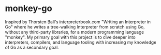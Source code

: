 # monkey-go

Inspired by Thorsten Ball's interpreterbook.com "Writing an Interpreter in Go" where he writes a tree-walking Interpreter from scratch using Go, without any third-party libraries, for a modern programming language "monkey". My primary goal with this project is to dive deeper into interpreters, compilers, and language tooling with increasing my knowledge of Go as a secondary goal.
